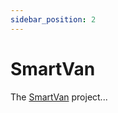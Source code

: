 ```yaml
---
sidebar_position: 2
---
```


# SmartVan

The [SmartVan](https://www.johnosproject.org/smartvan) project...